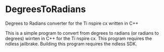 # DegreesToRadians
Degrees to Radians converter for the Ti nspire cx written in C++

This is a simple program to convert from degrees to radians (or radians to degrees) wirrten in C++ for the Ti nspire cx. This program requires the ndless jailbrake. Building this program requires the ndless SDK.
